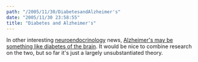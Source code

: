 ```yaml
---
path: "/2005/11/30/DiabetesandAlzheimer's" 
date: "2005/11/30 23:58:55" 
title: "Diabetes and Alzheimer's" 
---
```

In other interesting <a href="http://typewriting.org/2005/11/20/Autism%2C_Synaesthesia%2C_and_Neuroendocrinology/">neuroendocrinology</a> news, <a href="http://news.yahoo.com/s/hsn/20051130/hl_hsn/alzheimerscouldbediabeteslikeillnessstudysuggests">Alzheimer's may be something like diabetes of the brain</a>. It would be nice to combine research on the two, but so far it's just a largely unsubstantiated theory.